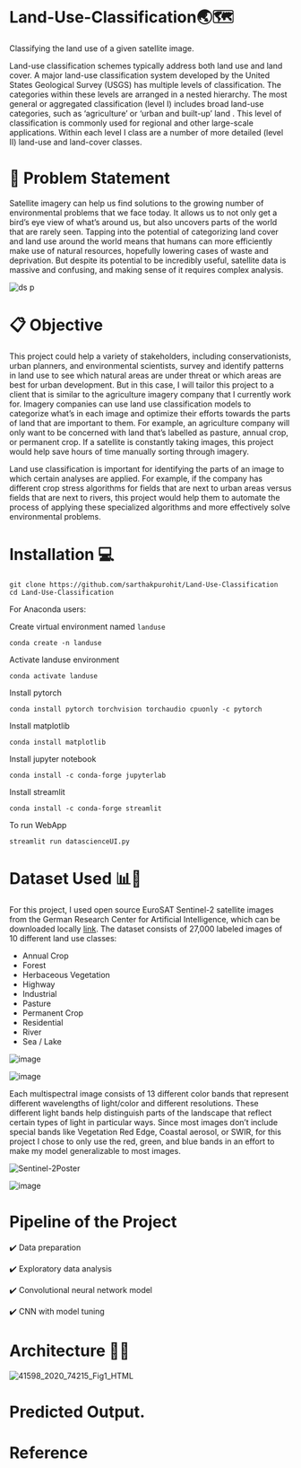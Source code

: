 # Land-Use-Classification ​🌏​🗺​

Classifying the land use of a given satellite image.

Land-use classification schemes typically address both land use and land cover. A major land-use classification system developed by the United States Geological Survey (USGS) has multiple levels of classification. The categories within these levels are arranged in a nested hierarchy. The most general or aggregated classification (level I) includes broad land-use categories, such as ‘agriculture’ or ‘urban and built-up’ land . This level of classification is commonly used for regional and other large-scale applications. Within each level I class are a number of more detailed (level II) land-use and land-cover classes.


# 📍 Problem Statement
   Satellite imagery can help us find solutions to the growing number of environmental problems that we face today. It allows us to not only get a bird’s eye view of what’s around us, but also uncovers parts of the world that are rarely seen. Tapping into the potential of categorizing land cover and land use around the world means that humans can more efficiently make use of natural resources, hopefully lowering cases of waste and deprivation. But despite its potential to be incredibly useful, satellite data is massive and confusing, and making sense of it requires complex analysis.
  
  ![ds p](https://user-images.githubusercontent.com/78519911/135376980-b77d540c-1f63-40ac-b746-13ff91d02b2c.gif)

   
# 📋 Objective 
  This project could help a variety of stakeholders, including conservationists, urban planners, and environmental scientists, survey and identify patterns in land use to see which natural areas are under threat or which areas are best for urban development. But in this case, I will tailor this project to a client that is similar to the agriculture imagery company that I currently work for. Imagery companies can use land use classification models to categorize what’s in each image and optimize their efforts towards the parts of land that are important to them. For example, an agriculture company will only want to be concerned with land that’s labelled as pasture, annual crop, or permanent crop. If a satellite is constantly taking images, this project would help save hours of time manually sorting through imagery.
  
  Land use classification is important for identifying the parts of an image to which certain analyses are applied. For example, if the company has different crop stress algorithms for fields that are next to urban areas versus fields that are next to rivers, this project would help them to automate the process of applying these specialized algorithms and more effectively solve environmental problems.
  
  # Installation 💻
   
   ```
   git clone https://github.com/sarthakpurohit/Land-Use-Classification
   cd Land-Use-Classification
   ```
   
   For Anaconda users:
   
   Create virtual environment named `landuse`
   ```
   conda create -n landuse
   ```
   
   Activate landuse environment
   ```
   conda activate landuse
   ```
   
   Install pytorch
   ```
   conda install pytorch torchvision torchaudio cpuonly -c pytorch
   ```
   
   Install matplotlib
   ```
   conda install matplotlib
   ```
   
   Install jupyter notebook
   ```
   conda install -c conda-forge jupyterlab
   ```
   
   Install streamlit
   ```
   conda install -c conda-forge streamlit
   ```
  
  To run WebApp
  ```
  streamlit run datascienceUI.py
  ```
  
  # Dataset Used 📊📁
 For this project, I used open source EuroSAT Sentinel-2 satellite images from the German Research Center for Artificial Intelligence, which can be downloaded locally [link](http://madm.dfki.de/downloads). The dataset consists of 27,000 labeled images of 10 different land use classes:

- Annual Crop
- Forest
- Herbaceous Vegetation
- Highway
- Industrial
- Pasture
- Permanent Crop
- Residential
- River
- Sea / Lake


![image](https://user-images.githubusercontent.com/78519911/138552682-df140d3e-438c-49cc-9246-e82f17500278.png)





![image](https://user-images.githubusercontent.com/78519911/138552697-c15b4548-806d-44fa-9e75-8a00a3ad0b5a.png)


Each multispectral image consists of 13 different color bands that represent different wavelengths of light/color and different resolutions. These different light bands help distinguish parts of the landscape that reflect certain types of light in particular ways. Since most images don’t include special bands like Vegetation Red Edge, Coastal aerosol, or SWIR, for this project I chose to only use the red, green, and blue bands in an effort to make my model generalizable to most images.

![Sentinel-2Poster](https://user-images.githubusercontent.com/78519911/135378729-2eec9673-714d-4584-be69-eb3f789fa13f.jpg)



![image](https://user-images.githubusercontent.com/78519911/138552671-567e570e-ed4e-4490-b18d-db7c7c17999f.png)




# Pipeline of the Project 

 ✔️ Data preparation
 
 ✔️ Exploratory data analysis
 
 ✔️ Convolutional neural network model
 
 ✔️ CNN with model tuning

# Architecture 👨‍💻

![41598_2020_74215_Fig1_HTML](https://user-images.githubusercontent.com/78519911/135385106-8290f9c2-c058-4957-bc29-79146a0b3ccb.jpg)


# Predicted Output.

# Reference 

